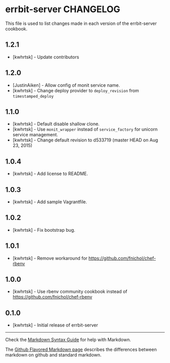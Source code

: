 errbit-server CHANGELOG
=======================

This file is used to list changes made in each version of the errbit-server cookbook.

1.2.1
-----
- [kwhrtsk] - Update contributors

1.2.0
-----
- [JustinAiken] - Allow config of monit service name.
- [kwhrtsk] - Change deploy provider to `deploy_revision` from `timestamped_deploy`

1.1.0
-----
- [kwhrtsk] - Default disable shallow clone.
- [kwhrtsk] - Use `monit_wrapper` instead of `service_factory` for unicorn service management.
- [kwhrtsk] - Change default revision to d533719 (master HEAD on Aug 23, 2015)

1.0.4
-----
- [kwhrtsk] - Add license to README.

1.0.3
-----
- [kwhrtsk] - Add sample Vagrantfile.

1.0.2
-----
- [kwhrtsk] - Fix bootstrap bug.

1.0.1
-----
- [kwhrtsk] - Remove workaround for https://github.com/fnichol/chef-rbenv

1.0.0
-----
- [kwhrtsk] - Use rbenv community cookbook instead of https://github.com/fnichol/chef-rbenv

0.1.0
-----
- [kwhrtsk] - Initial release of errbit-server

- - -
Check the [Markdown Syntax Guide](http://daringfireball.net/projects/markdown/syntax) for help with Markdown.

The [Github Flavored Markdown page](http://github.github.com/github-flavored-markdown/) describes the differences between markdown on github and standard markdown.
